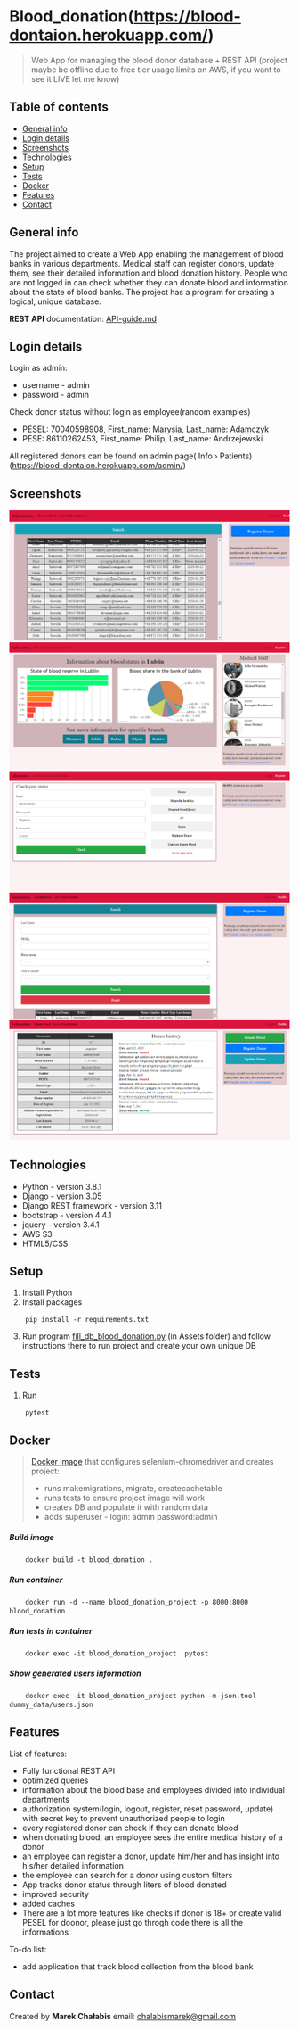 # Blood_donation(https://blood-dontaion.herokuapp.com/)

> Web App for managing the blood donor database + REST API (project maybe be offline due to free tier usage limits on AWS, if you want to see it LIVE let me know)



## Table of contents

- [General info](#general-info)
- [Login details](#login-details)
- [Screenshots](#screenshots)
- [Technologies](#technologies)
- [Setup](#setup)
- [Tests](#tests)
- [Docker](#Docker)
- [Features](#features)
- [Contact](#contact)

## General info

The project aimed to create a Web App enabling the management of blood banks in various departments. Medical staff can
register donors, update them, see their detailed information and blood donation history.
People who are not logged in can check whether they can donate blood and information about the state of blood banks.
The project has a program for creating a logical, unique database.

<b>REST API</b> documentation: [API-guide.md](api/API-guide.md)

## Login details

Login as admin:

- username - admin
- password - admin

Check donor status without login as employee(random examples)

- PESEL: 70040598908, First_name: Marysia, Last_name: Adamczyk
- PESE: 86110262453, First_name: Philip, Last_name: Andrzejewski

All registered donors can be found on admin page( Info › Patients)(https://blood-dontaion.herokuapp.com/admin/)

## Screenshots

![list_donor](Assets/img/list_donor.PNG)
![branch](Assets/img/branch.PNG)
![donor_info](Assets/img/donor_info.PNG)
![filtry](Assets/img/filtry.PNG)
![info_donor](Assets/img/info_donor.PNG)

## Technologies

- Python - version 3.8.1
- Django - version 3.05
- Django REST framework - version 3.11
- bootstrap - version 4.4.1
- jquery - version 3.4.1
- AWS S3
- HTML5/CSS

## Setup

1. Install Python
2. Install packages
```
    pip install -r requirements.txt
```
3. Run program [fill_db_blood_donation.py](Assets/fill_db_blood_donation.py) (in Assets folder) and follow instructions there to run project and create your own unique DB

## Tests
1. Run
```
    pytest
```
## Docker

> [Docker image](Dockerfile) that configures selenium-chromedriver and creates project:
> - runs makemigrations, migrate, createcachetable
> - runs tests to ensure project image will work
> - creates DB and populate it with random data
> - adds superuser - login: admin password:admin

##### Build image
```
    docker build -t blood_donation .
```
##### Run container
```
    docker run -d --name blood_donation_project -p 8000:8000 blood_donation
```
##### Run tests in container
```
    docker exec -it blood_donation_project  pytest
```
##### Show generated users information
```
    docker exec -it blood_donation_project python -m json.tool dummy_data/users.json
```
## Features

List of features:

- Fully functional REST API
- optimized queries
- information about the blood base and employees divided into individual departments
- authorization system(login, logout, register, reset password, update) with secret key to prevent unauthorized people to login
- every registered donor can check if they can donate blood
- when donating blood, an employee sees the entire medical history of a donor
- an employee can register a donor, update him/her and has insight into his/her detailed information
- the employee can search for a donor using custom filters
- App tracks donor status through liters of blood donated
- improved security
- added caches
- There are a lot more features like checks if donor is 18+ or create valid PESEL for doonor, please just go throgh code there is all
  the informations

To-do list:

- add application that track blood collection from the blood bank

## Contact

Created by <b>Marek Chałabis</b> email: chalabismarek@gmail.com
